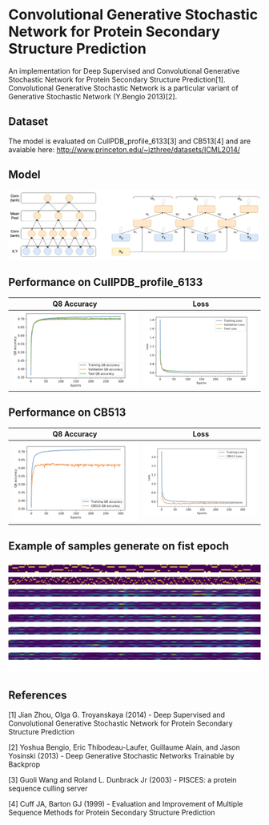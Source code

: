 # Convolutional Generative Stochastic Network for Protein Secondary Structure Prediction
An implementation for Deep Supervised and Convolutional Generative Stochastic Network for Protein Secondary Structure Prediction[1].
Convolutional Generative Stochastic Network is a particular variant of Generative Stochastic Network (Y.Bengio 2013)[2].

## Dataset
The model is evaluated on CullPDB_profile_6133[3] and CB513[4] and are avaiable here: http://www.princeton.edu/~jzthree/datasets/ICML2014/

## Model
![alt text](https://github.com/AlessandroMinervini/Convolutional-Generative-Stochastic-Network-for-Protein-Secondary-Structure-Prediction/blob/master/images/archit.jpg)

## Performance on CullPDB_profile_6133

Q8 Accuracy                |  Loss
:-------------------------:|:-------------------------:
![](https://github.com/AlessandroMinervini/Convolutional-Generative-Stochastic-Network-for-Protein-Secondary-Structure-Prediction/blob/master/images/acc_6133.png)   |  ![](https://github.com/AlessandroMinervini/Convolutional-Generative-Stochastic-Network-for-Protein-Secondary-Structure-Prediction/blob/master/images/loss_6133.png)

## Performance on CB513

Q8 Accuracy                |  Loss
:-------------------------:|:-------------------------:
![](https://github.com/AlessandroMinervini/Convolutional-Generative-Stochastic-Network-for-Protein-Secondary-Structure-Prediction/blob/master/images/acc_cb513.png)   |  ![](https://github.com/AlessandroMinervini/Convolutional-Generative-Stochastic-Network-for-Protein-Secondary-Structure-Prediction/blob/master/images/loss_cb513.png)

## Example of samples generate on fist epoch

![alt text](https://github.com/AlessandroMinervini/Convolutional-Generative-Stochastic-Network-for-Protein-Secondary-Structure-Prediction/blob/master/images/predictions.png)

## References
[1] Jian Zhou, Olga G. Troyanskaya (2014) - Deep Supervised and Convolutional Generative Stochastic Network for Protein Secondary Structure Prediction

[2] Yoshua Bengio, Eric Thibodeau-Laufer, Guillaume Alain, and Jason Yosinski (2013) - Deep Generative Stochastic Networks Trainable by Backprop

[3] Guoli Wang and Roland L. Dunbrack Jr (2003) - PISCES: a protein sequence culling server

[4]  Cuff JA, Barton GJ (1999) - Evaluation and Improvement of Multiple Sequence Methods for Protein Secondary Structure Prediction





